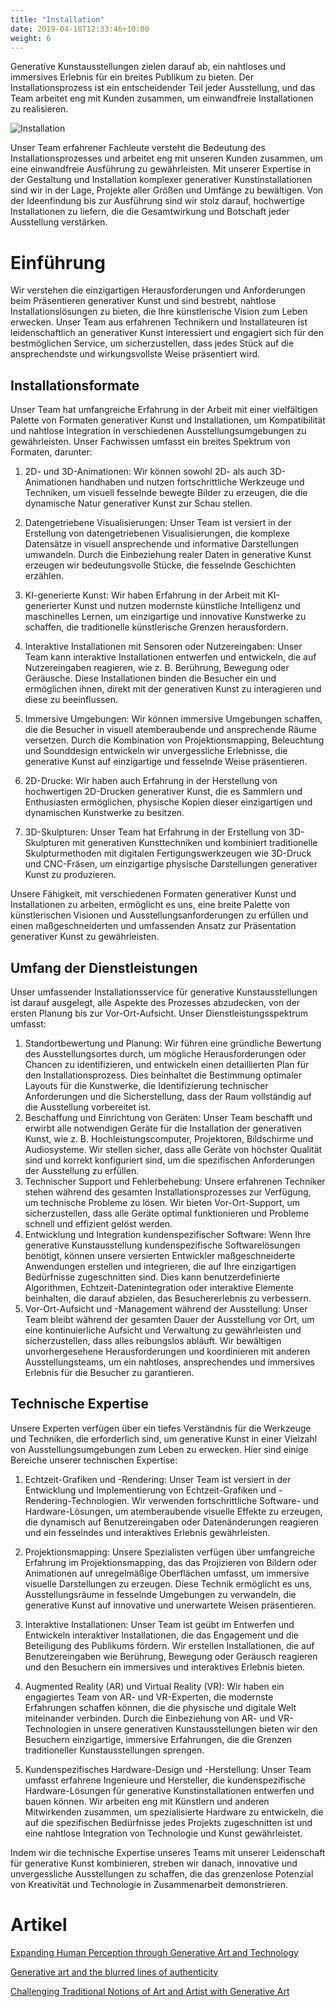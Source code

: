 ```yaml
---
title: "Installation"
date: 2019-04-18T12:33:46+10:00
weight: 6
---
```


Generative Kunstausstellungen zielen darauf ab, ein nahtloses und immersives Erlebnis für ein breites Publikum zu bieten. Der Installationsprozess ist ein entscheidender Teil jeder Ausstellung, und das Team arbeitet eng mit Kunden zusammen, um einwandfreie Installationen zu realisieren.

![Installation](/images/illustrations/installation.png)

Unser Team erfahrener Fachleute versteht die Bedeutung des Installationsprozesses und arbeitet eng mit unseren Kunden zusammen, um eine einwandfreie Ausführung zu gewährleisten. Mit unserer Expertise in der Gestaltung und Installation komplexer generativer Kunstinstallationen sind wir in der Lage, Projekte aller Größen und Umfänge zu bewältigen. Von der Ideenfindung bis zur Ausführung sind wir stolz darauf, hochwertige Installationen zu liefern, die die Gesamtwirkung und Botschaft jeder Ausstellung verstärken.

# Einführung

Wir verstehen die einzigartigen Herausforderungen und Anforderungen beim Präsentieren generativer Kunst und sind bestrebt, nahtlose Installationslösungen zu bieten, die Ihre künstlerische Vision zum Leben erwecken. Unser Team aus erfahrenen Technikern und Installateuren ist leidenschaftlich an generativer Kunst interessiert und engagiert sich für den bestmöglichen Service, um sicherzustellen, dass jedes Stück auf die ansprechendste und wirkungsvollste Weise präsentiert wird.

## Installationsformate

Unser Team hat umfangreiche Erfahrung in der Arbeit mit einer vielfältigen Palette von Formaten generativer Kunst und Installationen, um Kompatibilität und nahtlose Integration in verschiedenen Ausstellungsumgebungen zu gewährleisten. Unser Fachwissen umfasst ein breites Spektrum von Formaten, darunter:

1. 2D- und 3D-Animationen: Wir können sowohl 2D- als auch 3D-Animationen handhaben und nutzen fortschrittliche Werkzeuge und Techniken, um visuell fesselnde bewegte Bilder zu erzeugen, die die dynamische Natur generativer Kunst zur Schau stellen.

2. Datengetriebene Visualisierungen: Unser Team ist versiert in der Erstellung von datengetriebenen Visualisierungen, die komplexe Datensätze in visuell ansprechende und informative Darstellungen umwandeln. Durch die Einbeziehung realer Daten in generative Kunst erzeugen wir bedeutungsvolle Stücke, die fesselnde Geschichten erzählen.

3. KI-generierte Kunst: Wir haben Erfahrung in der Arbeit mit KI-generierter Kunst und nutzen modernste künstliche Intelligenz und maschinelles Lernen, um einzigartige und innovative Kunstwerke zu schaffen, die traditionelle künstlerische Grenzen herausfordern.

4. Interaktive Installationen mit Sensoren oder Nutzereingaben: Unser Team kann interaktive Installationen entwerfen und entwickeln, die auf Nutzereingaben reagieren, wie z. B. Berührung, Bewegung oder Geräusche. Diese Installationen binden die Besucher ein und ermöglichen ihnen, direkt mit der generativen Kunst zu interagieren und diese zu beeinflussen.

5. Immersive Umgebungen: Wir können immersive Umgebungen schaffen, die die Besucher in visuell atemberaubende und ansprechende Räume versetzen. Durch die Kombination von Projektionsmapping, Beleuchtung und Sounddesign entwickeln wir unvergessliche Erlebnisse, die generative Kunst auf einzigartige und fesselnde Weise präsentieren.

6. 2D-Drucke: Wir haben auch Erfahrung in der Herstellung von hochwertigen 2D-Drucken generativer Kunst, die es Sammlern und Enthusiasten ermöglichen, physische Kopien dieser einzigartigen und dynamischen Kunstwerke zu besitzen.

7. 3D-Skulpturen: Unser Team hat Erfahrung in der Erstellung von 3D-Skulpturen mit generativen Kunsttechniken und kombiniert traditionelle Skulpturmethoden mit digitalen Fertigungswerkzeugen wie 3D-Druck und CNC-Fräsen, um einzigartige physische Darstellungen generativer Kunst zu produzieren.

Unsere Fähigkeit, mit verschiedenen Formaten generativer Kunst und Installationen zu arbeiten, ermöglicht es uns, eine breite Palette von künstlerischen Visionen und Ausstellungsanforderungen zu erfüllen und einen maßgeschneiderten und umfassenden Ansatz zur Präsentation generativer Kunst zu gewährleisten.

## Umfang der Dienstleistungen

Unser umfassender Installationsservice für generative Kunstausstellungen ist darauf ausgelegt, alle Aspekte des Prozesses abzudecken, von der ersten Planung bis zur Vor-Ort-Aufsicht. Unser Dienstleistungsspektrum umfasst:

1. Standortbewertung und Planung: Wir führen eine gründliche Bewertung des Ausstellungsortes durch, um mögliche Herausforderungen oder Chancen zu identifizieren, und entwickeln einen detaillierten Plan für den Installationsprozess. Dies beinhaltet die Bestimmung optimaler Layouts für die Kunstwerke, die Identifizierung technischer Anforderungen und die Sicherstellung, dass der Raum vollständig auf die Ausstellung vorbereitet ist.
2. Beschaffung und Einrichtung von Geräten: Unser Team beschafft und erwirbt alle notwendigen Geräte für die Installation der generativen Kunst, wie z. B. Hochleistungscomputer, Projektoren, Bildschirme und Audiosysteme. Wir stellen sicher, dass alle Geräte von höchster Qualität sind und korrekt konfiguriert sind, um die spezifischen Anforderungen der Ausstellung zu erfüllen.
3. Technischer Support und Fehlerbehebung: Unsere erfahrenen Techniker stehen während des gesamten Installationsprozesses zur Verfügung, um technische Probleme zu lösen. Wir bieten Vor-Ort-Support, um sicherzustellen, dass alle Geräte optimal funktionieren und Probleme schnell und effizient gelöst werden.
4. Entwicklung und Integration kundenspezifischer Software: Wenn Ihre generative Kunstausstellung kundenspezifische Softwarelösungen benötigt, können unsere versierten Entwickler maßgeschneiderte Anwendungen erstellen und integrieren, die auf Ihre einzigartigen Bedürfnisse zugeschnitten sind. Dies kann benutzerdefinierte Algorithmen, Echtzeit-Datenintegration oder interaktive Elemente beinhalten, die darauf abzielen, das Besuchererlebnis zu verbessern.
5. Vor-Ort-Aufsicht und -Management während der Ausstellung: Unser Team bleibt während der gesamten Dauer der Ausstellung vor Ort, um eine kontinuierliche Aufsicht und Verwaltung zu gewährleisten und sicherzustellen, dass alles reibungslos abläuft. Wir bewältigen unvorhergesehene Herausforderungen und koordinieren mit anderen Ausstellungsteams, um ein nahtloses, ansprechendes und immersives Erlebnis für die Besucher zu garantieren.


## Technische Expertise

Unsere Experten verfügen über ein tiefes Verständnis für die Werkzeuge und Techniken, die erforderlich sind, um generative Kunst in einer Vielzahl von Ausstellungsumgebungen zum Leben zu erwecken. Hier sind einige Bereiche unserer technischen Expertise:

1. Echtzeit-Grafiken und -Rendering: Unser Team ist versiert in der Entwicklung und Implementierung von Echtzeit-Grafiken und -Rendering-Technologien. Wir verwenden fortschrittliche Software- und Hardware-Lösungen, um atemberaubende visuelle Effekte zu erzeugen, die dynamisch auf Benutzereingaben oder Datenänderungen reagieren und ein fesselndes und interaktives Erlebnis gewährleisten.

2. Projektionsmapping: Unsere Spezialisten verfügen über umfangreiche Erfahrung im Projektionsmapping, das das Projizieren von Bildern oder Animationen auf unregelmäßige Oberflächen umfasst, um immersive visuelle Darstellungen zu erzeugen. Diese Technik ermöglicht es uns, Ausstellungsräume in fesselnde Umgebungen zu verwandeln, die generative Kunst auf innovative und unerwartete Weisen präsentieren.

3. Interaktive Installationen: Unser Team ist geübt im Entwerfen und Entwickeln interaktiver Installationen, die das Engagement und die Beteiligung des Publikums fördern. Wir erstellen Installationen, die auf Benutzereingaben wie Berührung, Bewegung oder Geräusch reagieren und den Besuchern ein immersives und interaktives Erlebnis bieten.

4. Augmented Reality (AR) und Virtual Reality (VR): Wir haben ein engagiertes Team von AR- und VR-Experten, die modernste Erfahrungen schaffen können, die die physische und digitale Welt miteinander verbinden. Durch die Einbeziehung von AR- und VR-Technologien in unsere generativen Kunstausstellungen bieten wir den Besuchern einzigartige, immersive Erfahrungen, die die Grenzen traditioneller Kunstausstellungen sprengen.

5. Kundenspezifisches Hardware-Design und -Herstellung: Unser Team umfasst erfahrene Ingenieure und Hersteller, die kundenspezifische Hardware-Lösungen für generative Kunstinstallationen entwerfen und bauen können. Wir arbeiten eng mit Künstlern und anderen Mitwirkenden zusammen, um spezialisierte Hardware zu entwickeln, die auf die spezifischen Bedürfnisse jedes Projekts zugeschnitten ist und eine nahtlose Integration von Technologie und Kunst gewährleistet.

Indem wir die technische Expertise unseres Teams mit unserer Leidenschaft für generative Kunst kombinieren, streben wir danach, innovative und unvergessliche Ausstellungen zu schaffen, die das grenzenlose Potenzial von Kreativität und Technologie in Zusammenarbeit demonstrieren.

# Artikel

[Expanding Human Perception through Generative Art and Technology](https://medium.com/generatedart/expanding-human-perception-through-generative-art-and-technology-dd0338f9787d)

[Generative art and the blurred lines of authenticity](https://medium.com/generatedart/generative-art-and-the-blurred-lines-of-authenticity-80d5417d8c03)

[Challenging Traditional Notions of Art and Artist with Generative Art](https://medium.com/generatedart/challenging-traditional-notions-of-art-and-artist-with-generative-art-193811e3d406)

